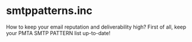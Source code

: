 # smtppatterns.inc
How to keep your email reputation and deliverability high? First of all, keep your PMTA SMTP PATTERN list up-to-date!
